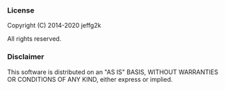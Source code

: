 ### License

Copyright (C) 2014-2020 jeffg2k

All rights reserved.

### Disclaimer

This software is distributed on an "AS IS" BASIS, WITHOUT WARRANTIES OR CONDITIONS OF ANY KIND, either express or implied.
